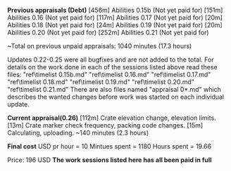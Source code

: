 **Previous appraisals (Debt)**
[456m] Abilities 0.15b (Not yet paid for)
[151m] Abilities 0.16  (Not yet paid for)
[117m] Abilities 0.17  (Not yet paid for)
[20m]  Abilities 0.18  (Not yet paid for)
[24m]  Abilities 0.19  (Not yet paid for)
[20m]  Abilities 0.20  (Not yet paid for)
[252m] Abilities 0.21  (Not yet paid for)

~Total on previous unpaid appraisals:
1040 minutes (17.3 hours)

Updates 0.22-0.25 were all bugfixes and are not added to the total.
For details on the work done in each of the sessions listed above read these files:
"ref\timelist 0.15b.md"
"ref\timelist 0.16.md"
"ref\timelist 0.17.md"
"ref\timelist 0.18.md"
"ref\timelist 0.19.md"
"ref\timelist 0.20.md"
"ref\timelist 0.21.md"
There are also files named "appraisal 0*.md" which describes the wanted changes before work was started on each individual update.



**Current appraisal(0.26)**
[112m]  Crate elevation change, elevation limits.
[13m]   Crate marker check frequency, packing code changes.
[15m]   Calculating, uploading.
~140 minutes (2.3 hours)

**Final cost**
USD pr hour   = 10
Mintues spent = 1180
Hours spent   = 19.66

Price: 196 USD
**The work sessions listed here has all been paid in full**